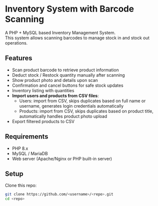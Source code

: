 # Inventory System with Barcode Scanning

A PHP + MySQL based Inventory Management System.  
This system allows scanning barcodes to manage stock in and stock out operations.

## Features

- Scan product barcode to retrieve product information
- Deduct stock / Restock quantity manually after scanning
- Show product photo and details upon scan
- Confirmation and cancel buttons for safe stock updates
- Inventory listing with quantities
- **Import users and products from CSV files**:
  - Users: import from CSV, skips duplicates based on full name or username, generates login credentials automatically
  - Products: import from CSV, skips duplicates based on product title, automatically handles product photo upload
- Export filtered products to CSV

## Requirements

- PHP 8.x
- MySQL / MariaDB
- Web server (Apache/Nginx or PHP built-in server)

## Setup

Clone this repo:

```bash
git clone https://github.com/<username>/<repo>.git
cd <repo>
```
